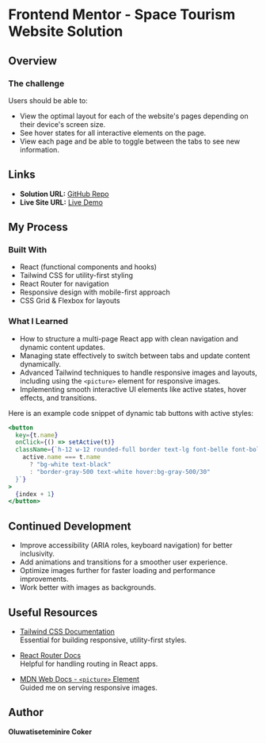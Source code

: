 # Frontend Mentor - Space Tourism Website Solution

## Overview

### The challenge

Users should be able to:

- View the optimal layout for each of the website's pages depending on their device's screen size.
- See hover states for all interactive elements on the page.
- View each page and be able to toggle between the tabs to see new information.

## Links

- **Solution URL:** [GitHub Repo](https://github.com/Geminawii/Space-Tourism-ASA.git)
- **Live Site URL:** [Live Demo](https://space-tourism-asa.netlify.app/)

## My Process

### Built With

- React (functional components and hooks)
- Tailwind CSS for utility-first styling
- React Router for navigation
- Responsive design with mobile-first approach
- CSS Grid & Flexbox for layouts

### What I Learned

- How to structure a multi-page React app with clean navigation and dynamic content updates.
- Managing state effectively to switch between tabs and update content dynamically.
- Advanced Tailwind techniques to handle responsive images and layouts, including using the `<picture>` element for responsive images.
- Implementing smooth interactive UI elements like active states, hover effects, and transitions.

Here is an example code snippet of dynamic tab buttons with active styles:

```jsx
<button
  key={t.name}
  onClick={() => setActive(t)}
  className={`h-12 w-12 rounded-full border text-lg font-belle font-bold transition flex items-center justify-center ${
    active.name === t.name
      ? "bg-white text-black"
      : "border-gray-500 text-white hover:bg-gray-500/30"
  }`}
>
  {index + 1}
</button>

```

## Continued Development

- Improve accessibility (ARIA roles, keyboard navigation) for better inclusivity.
- Add animations and transitions for a smoother user experience.
- Optimize images further for faster loading and performance improvements.
- Work better with images as backgrounds.

## Useful Resources

- [Tailwind CSS Documentation](https://tailwindcss.com/docs)  
  Essential for building responsive, utility-first styles.

- [React Router Docs](https://reactrouter.com/en/main/start/overview)  
  Helpful for handling routing in React apps.

- [MDN Web Docs - `<picture>` Element](https://developer.mozilla.org/en-US/docs/Web/HTML/Element/picture)  
  Guided me on serving responsive images.

## Author

**Oluwatiseteminire Coker**  


